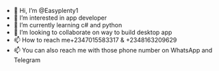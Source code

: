 - 👋 Hi, I’m @Easyplenty1
- 👀 I’m interested in app developer 
- 🌱 I’m currently learning c# and python 
- 💞️ I’m looking to collaborate on way to build desktop app
- 📫 How to reach me+2347015583317 & +2348163209629
- 📫 You can also reach me with those phone number on WhatsApp and Telegram 
<!---
Easyplenty1/Easyplenty1 is a ✨ special ✨ repository because its `README.md` (this file) appears on your GitHub profile.
You can click the Preview link to take a look at your changes.
--->
